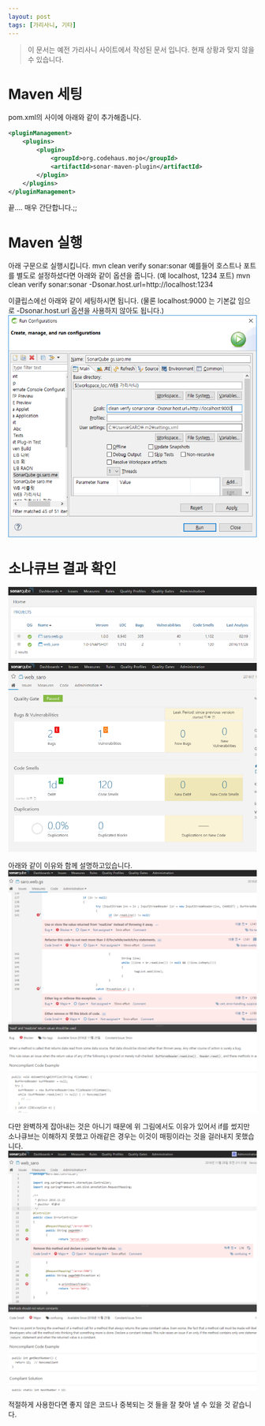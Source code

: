 ```yaml
---
layout: post
tags: [가리사니, 기타]
---
```


> 이 문서는 예전 가리사니 사이트에서 작성된 문서 입니다.
현재 상황과 맞지 않을 수 있습니다.


# Maven 세팅
pom.xml의 <build/> 사이에 아래와 같이 추가해줍니다.
``` xml
<pluginManagement>
	<plugins>
		<plugin>
			<groupId>org.codehaus.mojo</groupId>
			<artifactId>sonar-maven-plugin</artifactId>
		</plugin>
	</plugins>
</pluginManagement>
```
끝.... 매우 간단합니다.;;


# Maven 실행
아래 구문으로 실행시킵니다.
mvn clean verify sonar:sonar
예를들어 호스트나 포트를 별도로 설정하셨다면 아래와 같이 옵션을 줍니다.
(예 localhost, 1234 포트)
mvn clean verify sonar:sonar -Dsonar.host.url=http://localhost:1234

이클립스에선 아래와 같이 세팅하시면 됩니다.
(물론 localhost:9000 는 기본값 임으로 -Dsonar.host.url 옵션을 사용하지 않아도 됩니다.)
![](/file/old/187.png)


# 소나큐브 결과 확인
![](/file/old/188.png)
![](/file/old/189.png)

아래와 같이 이유와 함께 설명하고있습니다.
![](/file/old/191.png)

다만 완벽하게 잡아내는 것은 아니기 때문에 위 그림에서도 이유가 있어서 if를 썼지만 소나큐브는 이해하지 못했고 아래같은 경우는 이것이 매핑이라는 것을 걸러내지 못했습니다.
![](/file/old/192.png)


적절하게 사용한다면 좋지 않은 코드나 중복되는 것 들을 잘 찾아 낼 수 있을 것 같습니다.